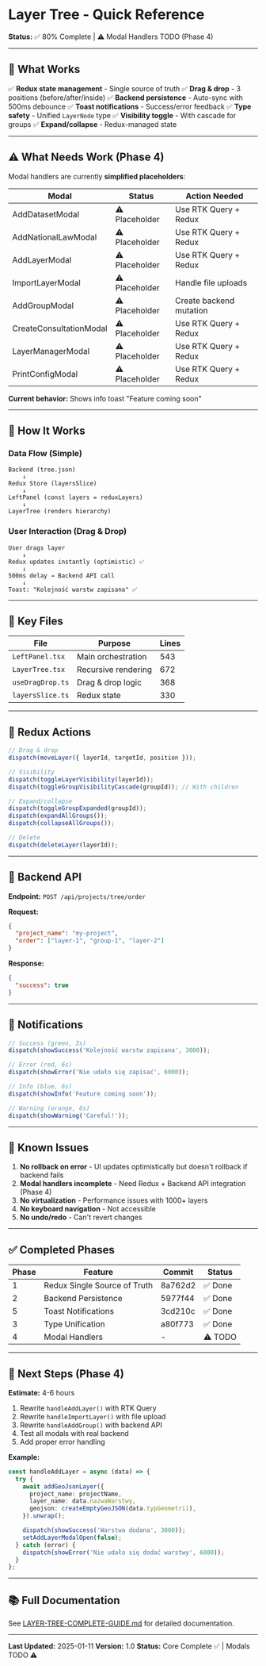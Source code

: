 # Layer Tree - Quick Reference

**Status:** ✅ 80% Complete | ⚠️ Modal Handlers TODO (Phase 4)

---

## 🎯 What Works

✅ **Redux state management** - Single source of truth
✅ **Drag & drop** - 3 positions (before/after/inside)
✅ **Backend persistence** - Auto-sync with 500ms debounce
✅ **Toast notifications** - Success/error feedback
✅ **Type safety** - Unified `LayerNode` type
✅ **Visibility toggle** - With cascade for groups
✅ **Expand/collapse** - Redux-managed state

---

## ⚠️ What Needs Work (Phase 4)

Modal handlers are currently **simplified placeholders**:

| Modal | Status | Action Needed |
|-------|--------|---------------|
| AddDatasetModal | ⚠️ Placeholder | Use RTK Query + Redux |
| AddNationalLawModal | ⚠️ Placeholder | Use RTK Query + Redux |
| AddLayerModal | ⚠️ Placeholder | Use RTK Query + Redux |
| ImportLayerModal | ⚠️ Placeholder | Handle file uploads |
| AddGroupModal | ⚠️ Placeholder | Create backend mutation |
| CreateConsultationModal | ⚠️ Placeholder | Use RTK Query + Redux |
| LayerManagerModal | ⚠️ Placeholder | Use RTK Query + Redux |
| PrintConfigModal | ⚠️ Placeholder | Use RTK Query + Redux |

**Current behavior:** Shows info toast "Feature coming soon"

---

## 🔧 How It Works

### Data Flow (Simple)

```
Backend (tree.json)
    ↓
Redux Store (layersSlice)
    ↓
LeftPanel (const layers = reduxLayers)
    ↓
LayerTree (renders hierarchy)
```

### User Interaction (Drag & Drop)

```
User drags layer
    ↓
Redux updates instantly (optimistic) ✅
    ↓
500ms delay → Backend API call
    ↓
Toast: "Kolejność warstw zapisana" ✅
```

---

## 📂 Key Files

| File | Purpose | Lines |
|------|---------|-------|
| `LeftPanel.tsx` | Main orchestration | 543 |
| `LayerTree.tsx` | Recursive rendering | 672 |
| `useDragDrop.ts` | Drag & drop logic | 368 |
| `layersSlice.ts` | Redux state | 330 |

---

## 🚀 Redux Actions

```typescript
// Drag & drop
dispatch(moveLayer({ layerId, targetId, position }));

// Visibility
dispatch(toggleLayerVisibility(layerId));
dispatch(toggleGroupVisibilityCascade(groupId)); // With children

// Expand/collapse
dispatch(toggleGroupExpanded(groupId));
dispatch(expandAllGroups());
dispatch(collapseAllGroups());

// Delete
dispatch(deleteLayer(layerId));
```

---

## 📡 Backend API

**Endpoint:** `POST /api/projects/tree/order`

**Request:**
```json
{
  "project_name": "my-project",
  "order": ["layer-1", "group-1", "layer-2"]
}
```

**Response:**
```json
{
  "success": true
}
```

---

## 🔔 Notifications

```typescript
// Success (green, 3s)
dispatch(showSuccess('Kolejność warstw zapisana', 3000));

// Error (red, 6s)
dispatch(showError('Nie udało się zapisać', 6000));

// Info (blue, 6s)
dispatch(showInfo('Feature coming soon'));

// Warning (orange, 6s)
dispatch(showWarning('Careful!'));
```

---

## 🐛 Known Issues

1. **No rollback on error** - UI updates optimistically but doesn't rollback if backend fails
2. **Modal handlers incomplete** - Need Redux + Backend API integration (Phase 4)
3. **No virtualization** - Performance issues with 1000+ layers
4. **No keyboard navigation** - Not accessible
5. **No undo/redo** - Can't revert changes

---

## ✅ Completed Phases

| Phase | Feature | Commit | Status |
|-------|---------|--------|--------|
| 1 | Redux Single Source of Truth | 8a762d2 | ✅ Done |
| 2 | Backend Persistence | 5977f44 | ✅ Done |
| 5 | Toast Notifications | 3cd210c | ✅ Done |
| 3 | Type Unification | a80f773 | ✅ Done |
| 4 | Modal Handlers | - | ⚠️ TODO |

---

## 📝 Next Steps (Phase 4)

**Estimate:** 4-6 hours

1. Rewrite `handleAddLayer()` with RTK Query
2. Rewrite `handleImportLayer()` with file upload
3. Rewrite `handleAddGroup()` with backend API
4. Test all modals with real backend
5. Add proper error handling

**Example:**
```typescript
const handleAddLayer = async (data) => {
  try {
    await addGeoJsonLayer({
      project_name: projectName,
      layer_name: data.nazwaWarstwy,
      geojson: createEmptyGeoJSON(data.typGeometrii),
    }).unwrap();

    dispatch(showSuccess('Warstwa dodana', 3000));
    setAddLayerModalOpen(false);
  } catch (error) {
    dispatch(showError('Nie udało się dodać warstwy', 6000));
  }
};
```

---

## 📚 Full Documentation

See [LAYER-TREE-COMPLETE-GUIDE.md](./LAYER-TREE-COMPLETE-GUIDE.md) for detailed documentation.

---

**Last Updated:** 2025-01-11
**Version:** 1.0
**Status:** Core Complete ✅ | Modals TODO ⚠️
